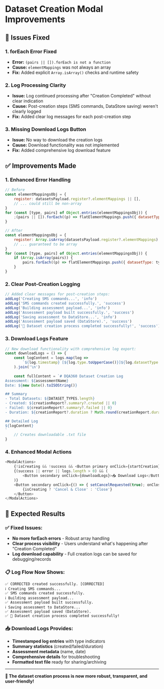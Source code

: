 # Dataset Creation Modal Improvements

## 🐛 **Issues Fixed**

### 1. **forEach Error Fixed**
- **Error:** `(pairs || []).forEach is not a function`
- **Cause:** `elementMappings` was not always an array
- **Fix:** Added explicit `Array.isArray()` checks and runtime safety

### 2. **Log Processing Clarity**
- **Issue:** Log continued processing after "Creation Completed" without clear indication
- **Cause:** Post-creation steps (SMS commands, DataStore saving) weren't clearly logged
- **Fix:** Added clear log messages for each post-creation step

### 3. **Missing Download Logs Button**
- **Issue:** No way to download the creation logs
- **Cause:** Download functionality was not implemented
- **Fix:** Added comprehensive log download feature

## ✅ **Improvements Made**

### **1. Enhanced Error Handling**
```javascript
// Before
const elementMappingsObj = {
    register: datasetsPayload.register?.elementMappings || [],
    // ... could still be non-array
}
for (const [type, pairs] of Object.entries(elementMappingsObj)) {
    ;(pairs || []).forEach((p) => flatElementMappings.push({ datasetType: type, ...p }))
}

// After  
const elementMappingsObj = {
    register: Array.isArray(datasetsPayload.register?.elementMappings) ? datasetsPayload.register.elementMappings : [],
    // ... guaranteed to be array
}
for (const [type, pairs] of Object.entries(elementMappingsObj)) {
    if (Array.isArray(pairs)) {
        pairs.forEach((p) => flatElementMappings.push({ datasetType: type, ...p }))
    }
}
```

### **2. Clear Post-Creation Logging**
```javascript
// Added clear messages for post-creation steps:
addLog('Creating SMS commands...', 'info')
addLog('SMS commands created successfully.', 'success')
addLog('Building assessment payload...', 'info') 
addLog('Assessment payload built successfully.', 'success')
addLog('Saving assessment to DataStore...', 'info')
addLog('Assessment payload saved (DataStore).', 'success')
addLog('🎉 Dataset creation process completed successfully!', 'success')
```

### **3. Download Logs Feature**
```javascript
// New download functionality with comprehensive log export:
const downloadLogs = () => {
    const logContent = logs.map(log => 
        `${log.timestamp} [${log.type.toUpperCase()}]${log.datasetType ? ` [${log.datasetType.toUpperCase()}]` : ''} ${log.message}`
    ).join('\n')
    
    const fullContent = `# DQA360 Dataset Creation Log
Assessment: ${assessmentName}
Date: ${new Date().toISOString()}

## Summary
- Total Datasets: ${DATASET_TYPES.length}
- Created: ${creationReport?.summary?.created || 0}
- Failed: ${creationReport?.summary?.failed || 0}
- Duration: ${creationReport?.duration ? Math.round(creationReport.duration / 1000) + 's' : 'N/A'}

## Detailed Log
${logContent}
`
    // Creates downloadable .txt file
}
```

### **4. Enhanced Modal Actions**
```javascript
<ModalActions>
    {!isCreating && !success && <Button primary onClick={startCreation}>🚀 Start Creation</Button>}
    {(success || error || logs.length > 0) && (
        <Button secondary onClick={downloadLogs}>📥 Download Logs</Button>
    )}
    <Button secondary onClick={() => { setCancelRequested(true); onClose?.() }}>
        {isCreating ? 'Cancel & Close' : 'Close'}
    </Button>
</ModalActions>
```

## 🎯 **Expected Results**

### **✅ Fixed Issues:**
- **No more forEach errors** - Robust array handling
- **Clear process visibility** - Users understand what's happening after "Creation Completed"
- **Log download capability** - Full creation logs can be saved for debugging/records

### **📋 Log Flow Now Shows:**
```
✅ CORRECTED created successfully. [CORRECTED]
ℹ️ Creating SMS commands...
✅ SMS commands created successfully.
ℹ️ Building assessment payload...
✅ Assessment payload built successfully.
ℹ️ Saving assessment to DataStore...
✅ Assessment payload saved (DataStore).
✅ 🎉 Dataset creation process completed successfully!
```

### **📥 Download Logs Provides:**
- **Timestamped log entries** with type indicators
- **Summary statistics** (created/failed/duration)
- **Assessment metadata** (name, date)
- **Comprehensive details** for troubleshooting
- **Formatted text file** ready for sharing/archiving

---

**🎉 The dataset creation process is now more robust, transparent, and user-friendly!**